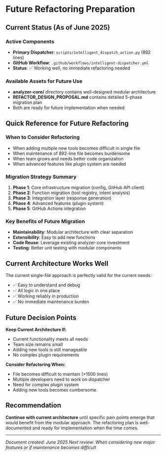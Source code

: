 # Future Refactoring Preparation

## Current Status (As of June 2025)

### Active Components
- **Primary Dispatcher**: `scripts/intelligent_dispatch_action.py` (892 lines)
- **GitHub Workflow**: `.github/workflows/intelligent-dispatcher.yml`
- **Status**: ✅ Working well, no immediate refactoring needed

### Available Assets for Future Use
- **analyzer-core/** directory contains well-designed modular architecture
- **REFACTOR_DESIGN_PROPOSAL.md** contains detailed 5-phase migration plan
- Both are ready for future implementation when needed

## Quick Reference for Future Refactoring

### When to Consider Refactoring
- When adding multiple new tools becomes difficult in single file
- When maintenance of 892-line file becomes burdensome  
- When team grows and needs better code organization
- When advanced features like plugin system are needed

### Migration Strategy Summary
1. **Phase 1**: Core infrastructure migration (config, GitHub API client)
2. **Phase 2**: Function migration (tool registry, intent analysis)
3. **Phase 3**: Integration layer (response generation)
4. **Phase 4**: Advanced features (plugin system)
5. **Phase 5**: GitHub Actions integration

### Key Benefits of Future Migration
- **Maintainability**: Modular architecture with clear separation
- **Extensibility**: Easy to add new functions
- **Code Reuse**: Leverage existing analyzer-core investment
- **Testing**: Better unit testing with modular components

## Current Architecture Works Well

The current single-file approach is perfectly valid for the current needs:
- ✅ Easy to understand and debug
- ✅ All logic in one place
- ✅ Working reliably in production
- ✅ No immediate maintenance burden

## Future Decision Points

**Keep Current Architecture If:**
- Current functionality meets all needs
- Team size remains small
- Adding new tools is still manageable
- No complex plugin requirements

**Consider Refactoring When:**
- File becomes difficult to maintain (>1500 lines)
- Multiple developers need to work on dispatcher
- Need for complex plugin system
- Adding new tools becomes cumbersome

## Recommendation

**Continue with current architecture** until specific pain points emerge that would benefit from the modular approach. The refactoring plan is well-documented and ready for implementation when the time comes.

---
*Document created: June 2025*
*Next review: When considering new major features or if maintenance becomes difficult*
